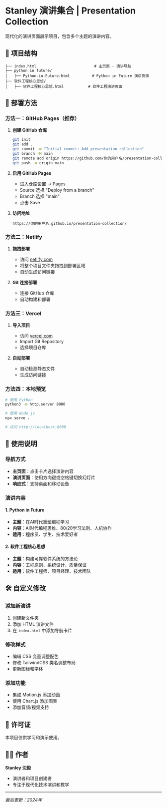 # Stanley 演讲集合 | Presentation Collection

现代化的演讲页面展示项目，包含多个主题的演讲内容。

## 📁 项目结构

```
├── index.html                          # 主页面 - 演讲导航
├── python in future/
│   ├── Python-in-Future.html          # Python in Future 演讲页面
├── 软件工程核心思想/
│   ├── 软件工程核心思想.html           # 软件工程演讲页面
```

## 🚀 部署方法

### 方法一：GitHub Pages（推荐）

1. **创建 GitHub 仓库**
   ```bash
   git init
   git add .
   git commit -m "Initial commit: Add presentation collection"
   git branch -M main
   git remote add origin https://github.com/你的用户名/presentation-collection.git
   git push -u origin main
   ```

2. **启用 GitHub Pages**
   - 进入仓库设置 → Pages
   - Source 选择 "Deploy from a branch"
   - Branch 选择 "main"
   - 点击 Save

3. **访问地址**
   ```
   https://你的用户名.github.io/presentation-collection/
   ```

### 方法二：Netlify

1. **拖拽部署**
   - 访问 [netlify.com](https://netlify.com)
   - 将整个项目文件夹拖拽到部署区域
   - 自动生成访问链接

2. **Git 连接部署**
   - 连接 GitHub 仓库
   - 自动构建和部署

### 方法三：Vercel

1. **导入项目**
   - 访问 [vercel.com](https://vercel.com)
   - Import Git Repository
   - 选择项目仓库

2. **自动部署**
   - 自动检测静态文件
   - 生成访问链接

### 方法四：本地预览

```bash
# 使用 Python
python3 -m http.server 8000

# 使用 Node.js
npx serve .

# 访问 http://localhost:8000
```

## 📱 使用说明

### 导航方式
- **主页面**：点击卡片选择演讲内容
- **演讲页面**：使用方向键或空格键切换幻灯片
- **响应式**：支持桌面和移动设备

### 演讲内容

#### 1. Python in Future
- **主题**：在AI时代重塑编程学习
- **内容**：AI时代编程思维、80/20学习法则、人机协作
- **适用**：程序员、学生、技术爱好者

#### 2. 软件工程核心思想
- **主题**：构建可靠软件系统的方法论
- **内容**：工程原则、系统设计、质量保证
- **适用**：软件工程师、项目经理、技术团队

## 🛠️ 自定义修改

### 添加新演讲
1. 创建新文件夹
2. 添加 HTML 演讲文件
3. 在 `index.html` 中添加导航卡片

### 修改样式
- 编辑 CSS 变量调整配色
- 修改 TailwindCSS 类名调整布局
- 更新图标和字体

### 添加功能
- 集成 Motion.js 添加动画
- 使用 Chart.js 添加图表
- 添加音频/视频支持

## 📄 许可证

本项目仅供学习和演示使用。

## 👨‍💻 作者

**Stanley 沈毅**
- 演讲者和项目创建者
- 专注于现代化技术演讲和教学

---

*最后更新：2024年*
